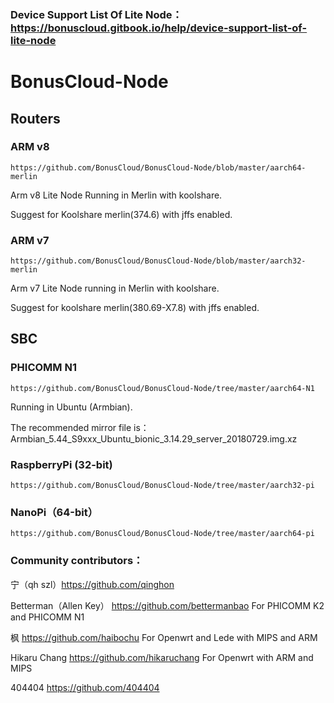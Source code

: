 ### Device Support List Of Lite Node：https://bonuscloud.gitbook.io/help/device-support-list-of-lite-node

# BonusCloud-Node

## Routers

### ARM v8
```
https://github.com/BonusCloud/BonusCloud-Node/blob/master/aarch64-merlin
```
Arm v8 Lite Node Running in Merlin with koolshare.

Suggest for Koolshare merlin(374.6) with jffs enabled.


### ARM v7
```
https://github.com/BonusCloud/BonusCloud-Node/blob/master/aarch32-merlin
```
Arm v7 Lite Node running in Merlin with koolshare.

Suggest for koolshare merlin(380.69-X7.8) with jffs enabled. 

## SBC

### PHICOMM N1
```
https://github.com/BonusCloud/BonusCloud-Node/tree/master/aarch64-N1
```
Running in Ubuntu (Armbian).

The recommended mirror file is：Armbian_5.44_S9xxx_Ubuntu_bionic_3.14.29_server_20180729.img.xz


### RaspberryPi (32-bit)
```
https://github.com/BonusCloud/BonusCloud-Node/tree/master/aarch32-pi
```

### NanoPi（64-bit）
```
https://github.com/BonusCloud/BonusCloud-Node/tree/master/aarch64-pi
```

### Community contributors： 

宁（qh szl）https://github.com/qinghon

Betterman（Allen Key）  https://github.com/bettermanbao For PHICOMM K2 and PHICOMM N1

枫 https://github.com/haibochu For Openwrt and Lede with MIPS and ARM

Hikaru Chang https://github.com/hikaruchang For Openwrt with ARM and MIPS

404404 https://github.com/404404
